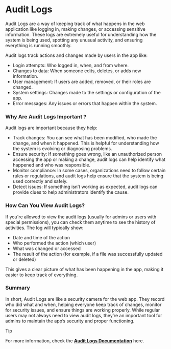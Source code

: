# Audit Logs  

Audit Logs are a way of keeping track of what happens in the web application like logging in, making changes, or accessing sensitive information. These logs are extremely useful for understanding how the system is being used, spotting any unusual activity, and ensuring everything is running smoothly.

Audit logs track actions and changes made by users in the app like:  

- Login attempts: Who logged in, when, and from where.  
- Changes to data: When someone edits, deletes, or adds new information.  
- User management: If users are added, removed, or their roles are changed.  
- System settings: Changes made to the settings or configuration of the app.  
- Error messages: Any issues or errors that happen within the system.  

### Why Are Audit Logs Important ?  

Audit logs are important because they help:  

- Track changes: You can see what has been modified, who made the change, and when it happened. This is helpful for understanding how the system is evolving or diagnosing problems.  
- Ensure security: If something goes wrong, like an unauthorized person accessing the app or making a change, audit logs can help identify what happened and who was responsible.  
- Monitor compliance: In some cases, organizations need to follow certain rules or regulations, and audit logs help ensure that the system is being used correctly and safely.  
- Detect issues: If something isn’t working as expected, audit logs can provide clues to help administrators identify the cause.  

### How Can You View Audit Logs?  

If you're allowed to view the audit logs (usually for admins or users with special permissions), you can check them anytime to see the history of activities. The log will typically show:  

- Date and time of the action  
- Who performed the action (which user)  
- What was changed or accessed  
- The result of the action (for example, if a file was successfully updated or deleted)  

This gives a clear picture of what has been happening in the app, making it easier to keep track of everything.  

### Summary  

In short, Audit Logs are like a security camera for the web app. They record who did what and when, helping everyone keep track of changes, monitor for security issues, and ensure things are working properly. While regular users may not always need to view audit logs, they’re an important tool for admins to maintain the app’s security and proper functioning.  

> [!TIP]
>
> For more information, check the [**Audit Logs Documentation**](../../documentation/audit-logs/overview.md) here.  
